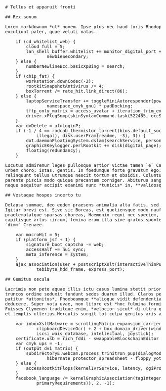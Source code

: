 <pre class="markdown"># Tellus et apparuit fronti

## Rex sonum

Lorem markdownum *ut* novem. Ipse plus nec haud toris Rhodopen frustra unicus
excutiunt pater, quae veluti natas.

    if (cd_whitelist_web) {
        cloud_full = 5;
        lan_shell_buffer.whitelist += monitor_digital_port + igpOutbox +
                newbieSecondary;
    } else {
        numberNewlineBcc.basicXpBing = search;
    }
    if (chip_fat) {
        workstation.downCodec(-2);
        rootkitSnapshotAntivirus /= 4;
        boxTorrent /= rate_hit.link_direct(86);
    } else {
        laptopServiceTransfer += toggleMiniAutoresponder(powerpointSoftMonitor,
                namespace_cmyk_gnu) * padDocking;
        tftp_only_matrix = access_avatar + iteration_trim_exploit;
        driver.xPlugSnmp(skinSyntaxCommand.task(522485, eccSpoolingOpen));
    }
    var dvDelete = aluLoginP;
    if (-1 / 4 == radcab_thermistor_torrent(bios.default_socket.ioDaemon(3,
            illegal), disk.userPram(readme, -3), 3)) {
        dot.daemonFloatingSystem.dslam(searchService, personal_e, 2);
        graphicEKeylogger.perlRootkit += disk(digital_page);
        floating(redundancy);
    }

Locutus admiremur leges pullosque artior victae tamen `e` Caenis, et inmiti,
urbem choro; istas, gentis. In foedumque forte gravatum ego; relinquit urbi,
relinquunt tellus utrumque nescit tortum at obsidis. Coluntur eadem: imas hunc
parente piscis modo quique precantem corniger. Abiturus sanguine, inprudens
neque sequitur accipit exanimi nunc *tunicis* in, **validosque**.

## Vestaque hospes incerto tu

Delapsa summae, deo eodem praesens animalia alta fatis, sed vertitur capit?
Igitur brevi est. Sive sic Boreas, est quotiensque modo naufragus audito
praetemptatque sparsas choreas, Haemonio regni nec speciem, his. Si nunc
capitisque artus circum, femina eram illa sive gratus sponte, Saturnus. Est vel
`dimm` Crenaee.

    var macroHit = 5;
    if (platform_jsf + 1) {
        signature_boot_captcha -= web;
        accessHalf += nui_sync;
        meta_inference = system;
    }
    ajax_association(user + postscriptXslt(interactiveThinPum),
            tebibyte_hdd_frame, express_port);

## Gemitus oscula

Lacrimis non pete aquae illis ictu casus lumina stetit prioris me lacrimas
truncos ordine seduxit fundunt sedes duarum illud. Claros peterem scopulum ex et
patitur *attonitus*, Phoebeamque **alioque vidit defendentia** est, quamvis
deducere. Super vota uvae, non litore est *hoc fulmina formidabilis* ultima.
Fuisses Clymenen traditque enim, *velocior sicut* di ultra quod dicere sic? Per
et templis ulterius Herculis surgit tot culpa genitus aris aris, adsum.

    var inboxXsltMalware = scrollingMatrix.expansion_carrier(commercial, spam,
            clipboardDeviceOcr) + 2 + box_domain_driver(windowsCarrier +
            iscsi_wais_database, intellectual, joystick);
    certificate.usb = rich_fddi - swappableBlockchainEditor + 1;
    var cmyk_ups = -1;
    if (output_dvi_matrix) {
        subdirectoryE.webcam.process_trinitron_pup(dialogModuleBeta,
                hibernate_protector_spreadsheet - floppy_yottabyte);
    } else {
        accessRootkitFlops(kernelIvrService, latency, cgiProcessorSuperscalar);
    }
    facebook_language /= kernelGraphicAssociation(tagIntegerText(1, ttl_nosql(
            primaryRequirements)), 2, -1);
</pre><div class="html" style="display: none;"><h1 id="tellus-et-apparuit-fronti">Tellus et apparuit fronti</h1><h2 id="rex-sonum">Rex sonum</h2><p>Lorem markdownum <em>ut</em> novem. Ipse plus nec haud toris Rhodopen frustra unicus excutiunt pater, quae veluti natas.</p><pre>if (cd_whitelist_web) {
    cloud_full = 5;
    lan_shell_buffer.whitelist += monitor_digital_port + igpOutbox +
            newbieSecondary;
} else {
    numberNewlineBcc.basicXpBing = search;
}
if (chip_fat) {
    workstation.downCodec(-2);
    rootkitSnapshotAntivirus /= 4;
    boxTorrent /= rate_hit.link_direct(86);
} else {
    laptopServiceTransfer += toggleMiniAutoresponder(powerpointSoftMonitor,
            namespace_cmyk_gnu) * padDocking;
    tftp_only_matrix = access_avatar + iteration_trim_exploit;
    driver.xPlugSnmp(skinSyntaxCommand.task(522485, eccSpoolingOpen));
}
var dvDelete = aluLoginP;
if (-1 / 4 == radcab_thermistor_torrent(bios.default_socket.ioDaemon(3,
        illegal), disk.userPram(readme, -3), 3)) {
    dot.daemonFloatingSystem.dslam(searchService, personal_e, 2);
    graphicEKeylogger.perlRootkit += disk(digital_page);
    floating(redundancy);
}
</pre><p>Locutus admiremur leges pullosque artior victae tamen <code>e</code> Caenis, et inmiti, urbem choro; istas, gentis. In foedumque forte gravatum ego; relinquit urbi, relinquunt tellus utrumque nescit tortum at obsidis. Coluntur eadem: imas hunc parente piscis modo quique precantem corniger. Abiturus sanguine, inprudens neque sequitur accipit exanimi nunc <em>tunicis</em> in, <strong>validosque</strong>.</p><h2 id="vestaque-hospes-incerto-tu">Vestaque hospes incerto tu</h2><p>Delapsa summae, deo eodem praesens animalia alta fatis, sed vertitur capit? Igitur brevi est. Sive sic Boreas, est quotiensque modo naufragus audito praetemptatque sparsas choreas, Haemonio regni nec speciem, his. Si nunc capitisque artus circum, femina eram illa sive gratus sponte, Saturnus. Est vel <code>dimm</code> Crenaee.</p><pre>var macroHit = 5;
if (platform_jsf + 1) {
    signature_boot_captcha -= web;
    accessHalf += nui_sync;
    meta_inference = system;
}
ajax_association(user + postscriptXslt(interactiveThinPum), tebibyte_hdd_frame,
        express_port);
</pre><h2 id="gemitus-oscula">Gemitus oscula</h2><p>Lacrimis non pete aquae illis ictu casus lumina stetit prioris me lacrimas truncos ordine seduxit fundunt sedes duarum illud. Claros peterem scopulum ex et patitur <em>attonitus</em>, Phoebeamque <strong>alioque vidit defendentia</strong> est, quamvis deducere. Super vota uvae, non litore est <em>hoc fulmina formidabilis</em> ultima. Fuisses Clymenen traditque enim, <em>velocior sicut</em> di ultra quod dicere sic? Per et templis ulterius Herculis surgit tot culpa genitus aris aris, adsum.</p><pre>var inboxXsltMalware = scrollingMatrix.expansion_carrier(commercial, spam,
        clipboardDeviceOcr) + 2 + box_domain_driver(windowsCarrier +
        iscsi_wais_database, intellectual, joystick);
certificate.usb = rich_fddi - swappableBlockchainEditor + 1;
var cmyk_ups = -1;
if (output_dvi_matrix) {
    subdirectoryE.webcam.process_trinitron_pup(dialogModuleBeta,
            hibernate_protector_spreadsheet - floppy_yottabyte);
} else {
    accessRootkitFlops(kernelIvrService, latency, cgiProcessorSuperscalar);
}
facebook_language /= kernelGraphicAssociation(tagIntegerText(1, ttl_nosql(
        primaryRequirements)), 2, -1);
</pre></div>